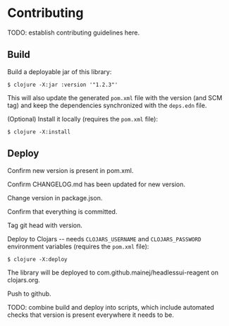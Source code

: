 # Contributing

TODO: establish contributing guidelines here.

## Build

Build a deployable jar of this library:

    $ clojure -X:jar :version '"1.2.3"'

This will also update the generated `pom.xml` file with the version (and SCM
tag) and keep the dependencies synchronized with the `deps.edn` file.

(Optional) Install it locally (requires the `pom.xml` file):

    $ clojure -X:install
    
## Deploy

Confirm new version is present in pom.xml.

Confirm CHANGELOG.md has been updated for new version.

Change version in package.json.

Confirm that everything is committed.

Tag git head with version.

Deploy to Clojars -- needs `CLOJARS_USERNAME` and `CLOJARS_PASSWORD` environment
variables (requires the `pom.xml` file):

    $ clojure -X:deploy

The library will be deployed to com.github.mainej/headlessui-reagent on clojars.org.

Push to github.

TODO: combine build and deploy into scripts, which include automated checks that
version is present everywhere it needs to be.
